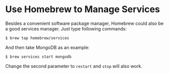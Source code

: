 # Use Homebrew to Manage Services

Besides a convenient software package manager, Homebrew could also be a good services manager. Just type following commands:

```console
$ brew tap homebrew/services
```

And then take MongoDB as an example:

```console
$ brew services start mongodb
```

Change the second parameter to `restart` and `stop` will also work.

